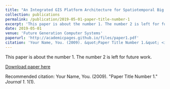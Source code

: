 ```yaml
---
title: "An Integrated GIS Platform Architecture for Spatiotemporal Big Data. Future Generation Computer Systems."
collection: publications
permalink: /publication/2019-05-01-paper-title-number-1
excerpt: 'This paper is about the number 1. The number 2 is left for future work.'
date: 2019-05-01
venue: 'Future Generation Computer Systems'
paperurl: 'http://academicpages.github.io/files/paper1.pdf'
citation: 'Your Name, You. (2009). &quot;Paper Title Number 1.&quot; <i>Journal 1</i>. 1(1).'
---
```

This paper is about the number 1. The number 2 is left for future work.

[Download paper here]([http://academicpages.github.io/files/paper1.pdf](https://www.sciencedirect.com/science/article/abs/pii/S0167739X17319283))

Recommended citation: Your Name, You. (2009). "Paper Title Number 1." <i>Journal 1</i>. 1(1).
